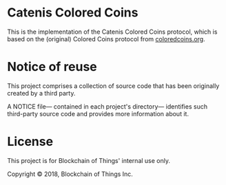 # Catenis Colored Coins

This is the implementation of the Catenis Colored Coins protocol, which is based on the (original) Colored Coins
protocol from [coloredcoins.org](http://coloredcoins.org).

# Notice of reuse

This project comprises a collection of source code that has been originally created by a third party.

A NOTICE file— contained in each project's directory— identifies such third-party source code and provides more
information about it.

# License

This project is for Blockchain of Things' internal use only.

Copyright © 2018, Blockchain of Things Inc.